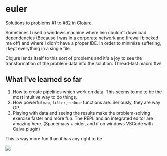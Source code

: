# euler
Solutions to problems #1 to #82 in Clojure.

Sometimes I used a windows machine where lein couldn't download dependencies (Because I was in a corporate network and firewall blocked me off) and where I didn't have a proper IDE. In order to minimize suffering, I kept everything in a single file.

Clojure lends itself to this sort of problems and it's a joy to see the transformation of the problem data into the solution. Thread-last macro ftw!

## What I've learned so far
1. How to create pipelines which work on data. This seems to me to be the most intuitive way to do things.
2. How powerful `map`, `filter`, `reduce` functions are. Seriously, they are way OP.
3. Playing with data and seeing the results make the problem-solving exercise faster and more fun. The REPL and an integrated editor are amazing here. (Spacemacs + cider, and if on windows VSCode with Calva plugin)

This is way more fun than it has any right to be.

![](https://projecteuler.net/profile/dumrat.png)
